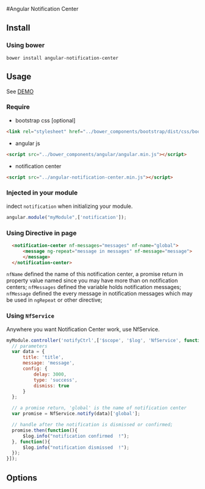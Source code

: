 #Angular Notification Center
## Install

### Using bower

```
bower install angular-notification-center
```

## Usage

See [DEMO](http://njugray.github.io/notification-center)

### Require

* bootstrap css [optional]
```html
<link rel="stylesheet" href="../bower_components/bootstrap/dist/css/bootstrap.css">
```   

* angular js
```html
<script src="../bower_components/angular/angular.min.js"></script>
```   
* notification center
```html
<script src="../angular-notification-center.min.js"></script>
```   

### Injected in your module
indect `notification` when initializing your module.   

```javascript
angular.module("myModule",['notification']);
```
### Using Directive in page

```html
  <notification-center nf-messages="messages" nf-name="global">
      <message ng-repeat="message in messages" nf-message="message">
      </message>
  </notification-center>
```

`nfName` defined the name of this notification center, a promise return in property value named since you may have more than on notification centers;
`nfMessages` defined the variable holds notification messages;
`nfMessage` defined the every message in notification messages which may be used in `ngRepeat` or other directive;  


### Using `NfService`

Anywhere you want Notification Center work, use NfService.


```javascript
myModule.controller('notifyCtrl',['$scope', '$log', 'NfService', function($scope, $log, NfService){
  // parameters
  var data = {
      title: 'title',
      message: 'message',
      config: {
          delay: 3000,
          type: 'success',
          dismiss: true
      }
  };

  // a promise return, 'global' is the name of notification center
  var promise = NfService.notify(data)['global'];

  // handle after the notification is dismissed or confirmed;
  promise.then(function(){
      $log.info("notification confirmed  !");
  }, function(){
      $log.info("notification dismissed  !");
  });
}]);
```


## Options
